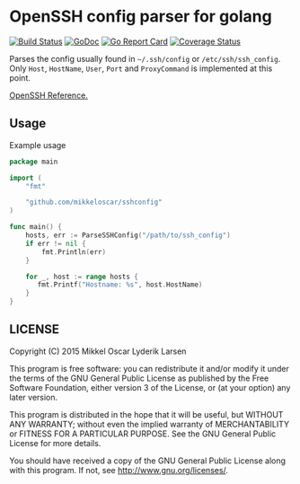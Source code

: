 # OpenSSH config parser for golang

[![Build Status](https://travis-ci.org/mikkeloscar/sshconfig.svg?branch=master)](https://travis-ci.org/mikkeloscar/sshconfig)
[![GoDoc](https://godoc.org/github.com/mikkeloscar/sshconfig?status.svg)](https://godoc.org/github.com/mikkeloscar/sshconfig)
[![Go Report Card](https://goreportcard.com/badge/github.com/mikkeloscar/sshconfig)](https://goreportcard.com/report/github.com/mikkeloscar/sshconfig)
[![Coverage Status](https://coveralls.io/repos/github/mikkeloscar/sshconfig/badge.svg)](https://coveralls.io/github/mikkeloscar/sshconfig)

Parses the config usually found in `~/.ssh/config` or `/etc/ssh/ssh_config`.
Only `Host`, `HostName`, `User`, `Port` and `ProxyCommand` is implemented at
this point.

[OpenSSH Reference.][openssh_man]

## Usage

Example usage

```go
package main

import (
    "fmt"

    "github.com/mikkeloscar/sshconfig"
)

func main() {
    hosts, err := ParseSSHConfig("/path/to/ssh_config")
    if err != nil {
        fmt.Println(err)
    }

    for _, host := range hosts {
       fmt.Printf("Hostname: %s", host.HostName)
    }
}
```

## LICENSE

Copyright (C) 2015  Mikkel Oscar Lyderik Larsen

This program is free software: you can redistribute it and/or modify
it under the terms of the GNU General Public License as published by
the Free Software Foundation, either version 3 of the License, or
(at your option) any later version.

This program is distributed in the hope that it will be useful,
but WITHOUT ANY WARRANTY; without even the implied warranty of
MERCHANTABILITY or FITNESS FOR A PARTICULAR PURPOSE.  See the
GNU General Public License for more details.

You should have received a copy of the GNU General Public License
along with this program.  If not, see <http://www.gnu.org/licenses/>.

[openssh_man]: http://www.openbsd.org/cgi-bin/man.cgi/OpenBSD-current/man5/ssh_config.5?query=ssh_config&sec=5
